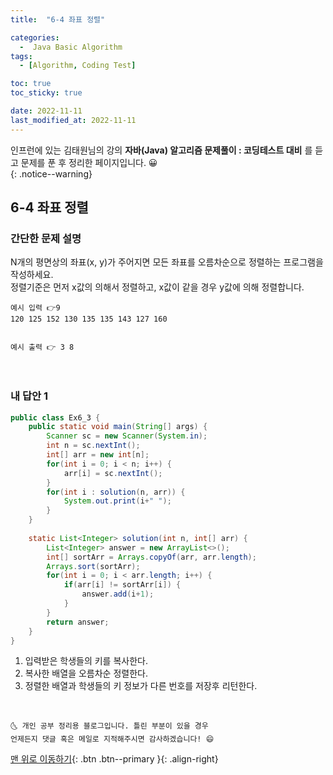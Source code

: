 ```yaml
---
title:  "6-4 좌표 정렬" 

categories:
  -  Java Basic Algorithm
tags:
  - [Algorithm, Coding Test]

toc: true
toc_sticky: true

date: 2022-11-11
last_modified_at: 2022-11-11
---
```


인프런에 있는 김태원님의 강의 **자바(Java) 알고리즘 문제풀이 : 코딩테스트 대비** 를 듣고 문제를 푼 후 정리한 페이지입니다. 😀  
{: .notice--warning}

## 6-4 좌표 정렬 

### 간단한 문제 설명

N개의 평면상의 좌표(x, y)가 주어지면 모든 좌표를 오름차순으로 정렬하는 프로그램을 작성하세요. <br/>
정렬기준은 먼저 x값의 의해서 정렬하고, x값이 같을 경우 y값에 의해 정렬합니다.

```
예시 입력 👉9
120 125 152 130 135 135 143 127 160


예시 출력 👉 3 8
```

<br>

### 내 답안 1

```java
public class Ex6_3 {
	public static void main(String[] args) {
		Scanner sc = new Scanner(System.in);
		int n = sc.nextInt();
		int[] arr = new int[n];
		for(int i = 0; i < n; i++) {
			arr[i] = sc.nextInt();
		}
		for(int i : solution(n, arr)) {
			System.out.print(i+" ");
		}
	}
	
	static List<Integer> solution(int n, int[] arr) {
		List<Integer> answer = new ArrayList<>();
		int[] sortArr = Arrays.copyOf(arr, arr.length);
		Arrays.sort(sortArr);
		for(int i = 0; i < arr.length; i++) {
			if(arr[i] != sortArr[i]) {
				answer.add(i+1);
			}
		}	
		return answer;
	}
}
```
1. 입력받은 학생들의 키를 복사한다.
2. 복사한 배열을 오름차순 정렬한다.
3. 정렬한 배열과 학생들의 키 정보가 다른 번호를 저장후 리턴한다.

<br>

    🌜 개인 공부 정리용 블로그입니다. 틀린 부분이 있을 경우 
    언제든지 댓글 혹은 메일로 지적해주시면 감사하겠습니다! 😄

[맨 위로 이동하기](#){: .btn .btn--primary }{: .align-right}